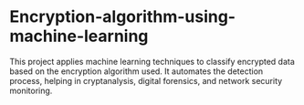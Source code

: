 # Encryption-algorithm-using-machine-learning
This project applies machine learning techniques to classify encrypted data based on the encryption algorithm used. It automates the detection process, helping in cryptanalysis, digital forensics, and network security monitoring.  
